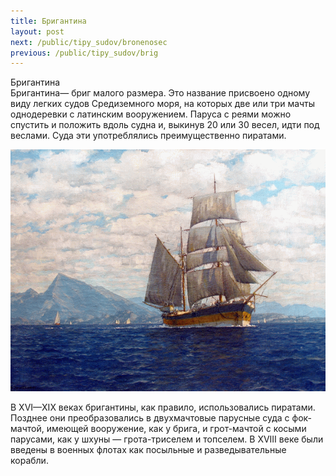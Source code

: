 ```yaml
---
title: Бригантина
layout: post
next: /public/tipy_sudov/bronenosec
previous: /public/tipy_sudov/brig
---
```


Бригантина  
Бригантина— бриг малого размера. Это название присвоено одному виду легких судов Средиземного моря, на которых две или три мачты однодеревки с латинским вооружением. Паруса с реями можно спустить и положить вдоль судна и, выкинув 20 или 30 весел, идти под веслами. Суда эти употреблялись преимущественно пиратами.  
  

![](/assets/img/suda/brigantina.gif)  

  
В XVI—XIX веках бригантины, как правило, использовались пиратами. Позднее они преобразовались в двухмачтовые парусные суда с фок-мачтой, имеющей вооружение, как у брига, и грот-мачтой с косыми парусами, как у шхуны — грота-триселем и топселем. В XVIII веке были введены в военных флотах как посыльные и разведывательные корабли.  
 